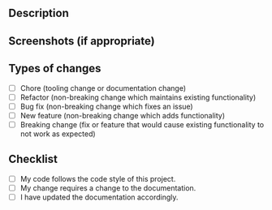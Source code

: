 ## Description

<!--- Describe your changes in detail -->
<!--- Why is this change required? What problem does it solve? -->
<!--- If it fixes an open issue, please link to the issue here. -->

## Screenshots (if appropriate)

## Types of changes

<!--- What types of changes does your code introduce? Put an `x` in all the boxes that apply: -->

- [ ] Chore (tooling change or documentation change)
- [ ] Refactor (non-breaking change which maintains existing functionality)
- [ ] Bug fix (non-breaking change which fixes an issue)
- [ ] New feature (non-breaking change which adds functionality)
- [ ] Breaking change (fix or feature that would cause existing functionality to not work as expected)

## Checklist

<!--- Go over all the following points, and put an `x` in all the boxes that apply. -->
<!--- If you're unsure about any of these, don't hesitate to ask. We're here to help! -->

- [ ] My code follows the code style of this project.
- [ ] My change requires a change to the documentation.
- [ ] I have updated the documentation accordingly.
